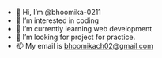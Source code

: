 - 👋 Hi, I’m @bhoomika-0211
- 👀 I’m interested in coding
- 🌱 I’m currently learning web development
- 💞️ I’m looking for project for practice.
- 📫 My email is bhoomikach02@gmail.com

<!---
bhoomika-0211/bhoomika-0211 is a ✨ special ✨ repository because its `README.md` (this file) appears on your GitHub profile.
You can click the Preview link to take a look at your changes.
--->
